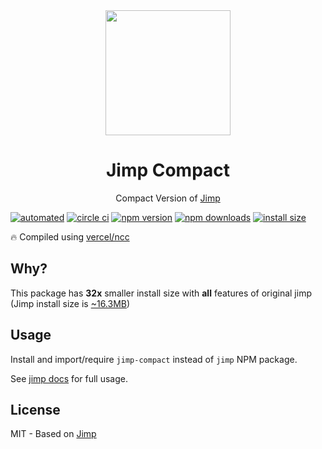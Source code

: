 <div align="center">
  <img width="200" height="200"
    src="https://s3.amazonaws.com/pix.iemoji.com/images/emoji/apple/ios-11/256/crayon.png">
  <h1>Jimp Compact</h1>
  <p>Compact Version of <a href="https://github.com/oliver-moran/jimp">Jimp</a></p>
</div>

[![automated](https://flat.badgen.net/badge/publish/automated/green)](#)
[![circle ci](https://flat.badgen.net/circleci/github/nuxt-community/jimp-compact)](https://circleci.com/gh/nuxt-community/jimp-compact)
[![npm version](https://flat.badgen.net/npm/v/jimp-compact)](https://www.npmjs.com/package/jimp-compact)
[![npm downloads](https://flat.badgen.net/npm/dt/jimp-compact)](https://www.npmjs.com/package/jimp-compact)
[![install size](https://flat.badgen.net/packagephobia/install/jimp-compact)](https://packagephobia.now.sh/result?p=jimp-compact)

🔥 Compiled using [vercel/ncc](https://github.com/vercel/ncc)

## Why?

This package has **32x** smaller install size with **all** features of original jimp (Jimp install size is [~16.3MB](https://packagephobia.now.sh/result?p=jimp))


## Usage

Install and import/require `jimp-compact` instead of `jimp` NPM package.

See [jimp docs](https://github.com/oliver-moran/jimp/tree/master/packages/jimp) for full usage.

## License

MIT - Based on [Jimp](https://github.com/oliver-moran/jimp/blob/master/LICENSE)
